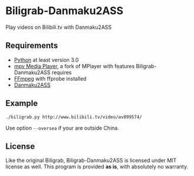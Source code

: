 Biligrab-Danmaku2ASS
====================

Play videos on Bilibili.tv with Danmaku2ASS


Requirements
------------

- [Python](https://www.python.org/) at least version 3.0
- [mpv Media Player](http://mpv.io/), a fork of MPlayer with features Biligrab-Danmaku2ASS requires
- [FFmpeg](https://www.ffmpeg.org/) with ffprobe installed
- [Danmaku2ASS](https://github.com/m13253/danmaku2ass)


Example
-----

```
./biligrab.py http://www.bilibili.tv/video/av899574/
```
Use option `--oversea` if your are outside China.


License
-------

Like the original Biligrab, Biligrab-Danmaku2ASS is licensed under MIT license
as well. This program is provided **as is**, with absolutely no warranty.
